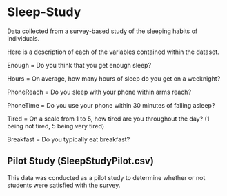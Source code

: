 # Sleep-Study
Data collected from a survey-based study of the sleeping habits of individuals.

Here is a description of each of the variables contained within the dataset.

Enough = Do you think that you get enough sleep?

Hours = On average, how many hours of sleep do you get on a weeknight?

PhoneReach = Do you sleep with your phone within arms reach?

PhoneTime = Do you use your phone within 30 minutes of falling asleep?

Tired = On a scale from 1 to 5, how tired are you throughout the day? (1 being not tired, 5 being very tired)

Breakfast = Do you typically eat breakfast?

## Pilot Study (SleepStudyPilot.csv)
This data was conducted as a pilot study to determine whether or not students were satisfied with the survey.
